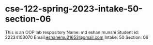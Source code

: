 # cse-122-spring-2023-intake-50-section-06
This is an OOP lab respository
Name: md eshan munshi
Student id: 22234103070
Email:eshanemu21653@gmail.com
Intake: 50
Section: 06
